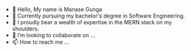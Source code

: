 - 👋 Hello, My name is Manase Gunga
- 👀 Currently pursuing my bachelor's degree in Software Engineering.
- 🌱 I proudly bear a wealth of expertise in the MERN stack on my shoulders.
- 💞️ I’m looking to collaborate on ...
- 📫 How to reach me ...

<!---
Manase44/Manase44 is a ✨ special ✨ repository because its `README.md` (this file) appears on your GitHub profile.
You can click the Preview link to take a look at your changes.
--->
